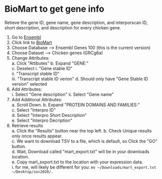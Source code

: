 # BioMart to get gene info 

Retieve the gene ID, gene name, gene description, and interporscan ID, short description, and description for every chicken gene.


1. Go to [Ensembl](http://www.ensembl.org)  
2. Click link to [BioMart](http://www.ensembl.org/biomart/martview)  
3. Choose Database --> Ensembl Genes 100 (this is the current version)  
4. Choose Dataset --> Chicken genes (GRCg6a)  
5. Change Attributes:  
  a. Click "Attibutes" 
  b. Expand "GENE:"  
  c. Deselect 
  	i. "Gene stable ID"  
	ii. "Transcript stable ID"  
  	iii. "Transcript stable ID verion" 
  d. Should only have "Gene Stable ID version" selected
6. Add Attributes:  
	i. Select "Gene description"
	ii. Select "Gene name"
7. Add Additonal Attributes:  
  a. Scroll Down. 
  b. Expand "PROTEIN DOMAINS AND FAMILIES:"  
  c. Select "Interpro ID"  
  d. Select "Interpro Short Description"  
  e. Select "Interpro Decription" 
8. Retrieve results  
  a. Click the "Results" button near the top left.
  b. Check Unique results only once results appear.  
  c. We want to download TSV to a file, which is default, so Click the "GO" button.  
  d. Wait, Download called "mart_export.txt" will be in your downloads location.  
  e. Copy mart_export.txt to the location with your expression data.   
    i. for me, will likely be different for you: `mv ~/Downloads/mart_export.txt ~/Desktop/soc2020/.` 

